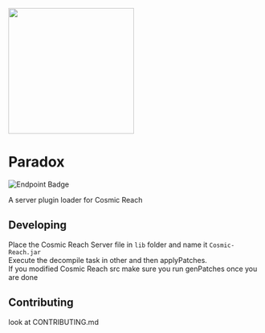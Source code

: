 <img src="github/Logo.png" data-canonical-src="https://gyazo.com/eb5c5741b6a9a16c692170a41a49c858.png" width="250" height="250" /> <br>

# Paradox

<img alt="Endpoint Badge" src="https://img.shields.io/endpoint?url=https%3A%2F%2Fghloc.vercel.app%2Fapi%2FPuzzleLoader%2FParadox%2Fbadge%3Fbranch%3Dmaster%26filter%3D.java%2524%252C.patch%2524&style=flat&label=LOC&color=blue">

A server plugin loader for Cosmic Reach


## Developing
Place the Cosmic Reach Server file in `lib` folder and name it `Cosmic-Reach.jar` <br>
Execute the decompile task in other and then applyPatches. <br>
If you modified Cosmic Reach src make sure you run genPatches once you are done <br>

## Contributing
look at CONTRIBUTING.md
